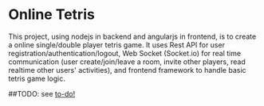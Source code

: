 # Online Tetris
This project, using nodejs in backend and angularjs in frontend, is to create a online single/double player tetris game. It uses Rest API for user registration/authentication/logout, Web Socket (Socket.io) for real time communication (user create/join/leave a room, invite other players, read realtime other users' activities), and frontend framework to handle basic tetris game logic.

##TODO: see [to-do!](./to-do.todo)
